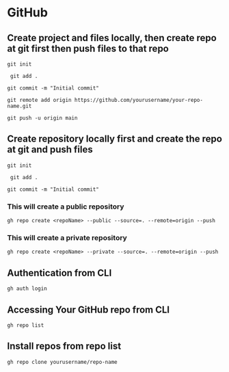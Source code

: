 # GitHub

## Create project and files locally, then create repo at git first then push files to that repo

`git init`

` git add .`

`git commit -m "Initial commit"  `

`git remote add origin https://github.com/yourusername/your-repo-name.git`

`git push -u origin main `

## Create repository locally first and create the repo at git and push files

`git init`

` git add .`

`git commit -m "Initial commit"  `

### This will create a public repository

`gh repo create <repoName> --public --source=. --remote=origin --push`

### This will create a private repository

`gh repo create <repoName> --private --source=. --remote=origin --push`

## Authentication from CLI

`gh auth login`

## Accessing Your GitHub repo from CLI

`gh repo list`

## Install repos from repo list

`gh repo clone yourusername/repo-name`

